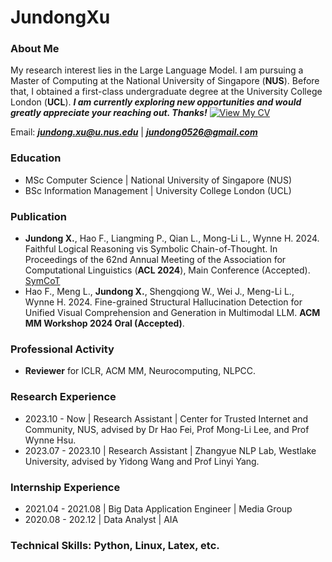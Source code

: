 # JundongXu

### About Me
My research interest lies in the Large Language Model. I am pursuing a Master of Computing at the National University of Singapore (**NUS**). Before that, I obtained a first-class undergraduate degree at the University College London (**UCL**). 
***I am currently exploring new opportunities and would greatly appreciate your reaching out. Thanks!***
[![View My CV](https://img.shields.io/badge/View%20My%20CV-Click%20Here-blue?style=for-the-badge&logo=github)](https://github.com/Aiden0526/JundongXu/blob/main/Jundong%20Xu_NUS%20%26UCL.pdf)

Email: ***jundong.xu@u.nus.edu*** | ***jundong0526@gmail.com***

### Education
- MSc Computer Science | National University of Singapore (NUS)
- BSc Information Management | University College London (UCL)

### Publication
- **Jundong X.**, Hao F., Liangming P., Qian L., Mong-Li L., Wynne H. 2024. Faithful Logical Reasoning vis Symbolic Chain-of-Thought. In Proceedings of the 62nd Annual Meeting of the Association for Computational Linguistics (**ACL 2024**), Main Conference (Accepted).
  [SymCoT](https://arxiv.org/pdf/2405.18357.pdf)
- Hao F., Meng L., **Jundong X.**, Shengqiong W., Wei J., Meng-Li L., Wynne H. 2024. Fine-grained Structural Hallucination Detection for Unified Visual Comprehension and Generation in Multimodal LLM. **ACM MM Workshop 2024 Oral (Accepted)**.

### Professional Activity
- **Reviewer** for ICLR, ACM MM, Neurocomputing, NLPCC.

### Research Experience
- 2023.10 - Now | Research Assistant | Center for Trusted Internet and Community, NUS, advised by Dr Hao Fei, Prof Mong-Li Lee, and Prof Wynne Hsu.
- 2023.07 - 2023.10 | Research Assistant | Zhangyue NLP Lab, Westlake University, advised by Yidong Wang and Prof Linyi Yang.

### Internship Experience
- 2021.04 - 2021.08 | Big Data Application Engineer | Media Group
- 2020.08 - 202.12 | Data Analyst | AIA

### Technical Skills: Python, Linux, Latex, etc.
